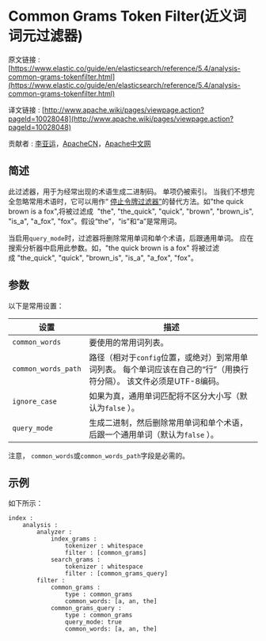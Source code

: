 # Common Grams Token Filter(近义词词元过滤器)

原文链接 :[https://www.elastic.co/guide/en/elasticsearch/reference/5.4/analysis-common-grams-tokenfilter.html](https://www.elastic.co/guide/en/elasticsearch/reference/5.4/analysis-common-grams-tokenfilter.html)

译文链接 : [http://www.apache.wiki/pages/viewpage.action?pageId=10028048](http://www.apache.wiki/pages/viewpage.action?pageId=10028048)

贡献者 : [李亚运](/display/~liyayun)，[ApacheCN](/display/~apachecn)，[Apache中文网](/display/~apachechina)

## 简述

此过滤器，用于为经常出现的术语生成二进制码。 单项仍被索引。 当我们不想完全忽略常用术语时，它可以用作“ [停止令牌过滤器”](https://www.elastic.co/guide/en/elasticsearch/reference/5.3/analysis-stop-tokenfilter.html)的替代方法。如"the quick brown is a fox",将被过滤成  "the", "the_quick", "quick", "brown", "brown_is", "is_a", "a_fox", "fox"。假设“the”，“is”和“a”是常用词。

当启用`query_mode`时，过滤器将删除常用单词和单个术语，后跟通用单词。 应在搜索分析器中启用此参数。如，"the quick brown is a fox" 将被过滤成 "the_quick", "quick", "brown_is", "is_a", "a_fox", "fox"。

## 参数

以下是常用设置：

| 设置 | 描述 |
| --- | --- |
| `common_words` | 要使用的常用词列表。 |
| `common_words_path` | 路径（相对于`config`位置，或绝对）到常用单词列表。 每个单词应该在自己的“行”（用换行符分隔）。 该文件必须是UTF-8编码。 |
| `ignore_case` | 如果为真，通用单词匹配将不区分大小写（默认为`false` ）。 |
| `query_mode` | 生成二进制，然后删除常用单词和单个术语，后跟一个通用单词（默认为`false` ）。 |

注意， `common_words`或`common_words_path`字段是必需的。

## 示例

如下所示：

```
index :
    analysis :
        analyzer :
            index_grams :
                tokenizer : whitespace
                filter : [common_grams]
            search_grams :
                tokenizer : whitespace
                filter : [common_grams_query]
        filter :
            common_grams :
                type : common_grams
                common_words: [a, an, the]
            common_grams_query :
                type : common_grams
                query_mode: true
                common_words: [a, an, the]
```